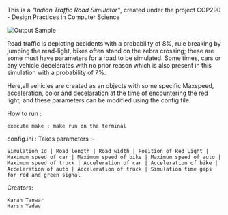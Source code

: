 This is a *"Indian Traffic Road Simulator"*, created under the project COP290 - Design Practices in Computer Science

![Output Sample](https://github.com/CRekkaran/Design-Practices-COP290/blob/master/Road%20Traffic%20Simulation/demo/r6uxh-e2kub.gif)

Road traffic is depicting accidents with a probability of 8%, rule breaking by jumping the read-light, bikes often stand on the zebra crossing; these are some must have parameters for a road to be simulated. Some times, cars or any vehicle decelerates with no prior reason which is also present in this simulation with a probability of 7%.

Here,all vehicles are created as an objects with some specific Maxspeed, acceleration, color and decelaration at the time of encountering the red light; and these parameters can be modified using the config file.

How to run : 
	
	execute make ; make run on the terminal

config.ini : 
	Takes parameters :- 
	
	Simulation Id | Road length | Road width | Position of Red Light | Maximum speed of car | Maximum speed of bike | Maximum speed of auto | Maximum speed of truck | Acceleration of car | Acceleration of bike | Acceleration of auto | Acceleration of truck | Simulation time gaps for red and green signal

Creators:
	
	Karan Tanwar
	Harsh Yadav
